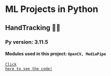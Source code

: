# ML Projects in Python
## HandTracking 🤚🏻
### Py version: 3.11.5
#### Modules used in this project: <code>OpenCV, MediaPipe</code>
<code><a href="https://github.com/KarllosMiguel/MachineLearning/blob/main/handtracking.py">Click here to see the code!</a></code>

